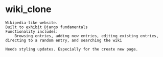 # wiki_clone
	Wikipedia-like website.
	Built to exhibit Django fundamentals
	Functionality includes: 
		Browsing entries, adding new entries, editing existing entries, directing to a random entry, and searching the wiki

	Needs styling updates. Especially for the create new page.
